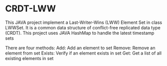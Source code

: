 # CRDT-LWW
This JAVA project implement a Last-Writer-Wins (LWW) Element Set in class LWWSet. It is a common data structure of conflict-free replicated data type (CRDT).
This project uses JAVA HashMap to handle the latest timestamp sets

There are four methods:
Add: Add an element to set
Remove: Remove an element from set
Exists: Verify if an element exists in set
Get: Get a list of all existing elements in set
